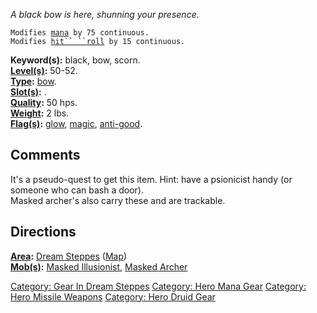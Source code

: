 *A black bow is here, shunning your presence.*

`Modifies `[`mana`](Mana_Points.md "wikilink")` by 75 continuous.`  
`Modifies `[`hit`` ``roll`](Hit_Roll.md "wikilink")` by 15 continuous.`

**Keyword(s):** black, bow, scorn.  
**[Level(s)](Object_Level.md "wikilink"):** 50-52.  
**[Type](:Category:_Object_Types.md "wikilink"):**
[bow](:Category:_Bows.md "wikilink").  
**[Slot(s)](Object_Slots.md "wikilink"):** <wielded>.  
**[Quality](Object_Quality.md "wikilink"):** 50 hps.  
**[Weight](Object_Weight.md "wikilink"):** 2 lbs.  
**[Flag(s)](:Category:_Object_Flags.md "wikilink"):**
[glow](Evil_Flag.md "wikilink"), [magic](Magic_Flag.md "wikilink"),
[anti-good](Anti-Good_Flag.md "wikilink").  

## Comments

It's a pseudo-quest to get this item. Hint: have a psionicist handy (or
someone who can bash a door).  
Masked archer's also carry these and are trackable.

## Directions

**[Area](:Category:_Areas.md "wikilink"):** [Dream
Steppes](:Category:_Dream_Steppes.md "wikilink")
([Map](Dream_Steppes_Map.md "wikilink"))  
**[Mob(s)](:Category:_Mobs.md "wikilink"):** [Masked
Illusionist](Masked_Illusionist "wikilink"), [Masked
Archer](Masked_Archer "wikilink")  

[Category: Gear In Dream
Steppes](Category:_Gear_In_Dream_Steppes "wikilink") [Category: Hero
Mana Gear](Category:_Hero_Mana_Gear "wikilink") [Category: Hero Missile
Weapons](Category:_Hero_Missile_Weapons "wikilink") [Category: Hero
Druid Gear](Category:_Hero_Druid_Gear "wikilink")
